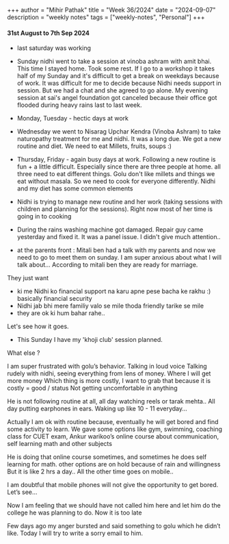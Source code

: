 +++
author = "Mihir Pathak"
title = "Week 36/2024"
date = "2024-09-07"
description = "weekly notes"
tags = ["weekly-notes", "Personal"]
+++

#### 31st August to 7th Sep 2024

- last saturday was working
- Sunday nidhi went to take a session at vinoba ashram with amit bhai. This time I stayed home. Took some rest.
If I go to a workshop it takes half of my Sunday and it's difficult to get a break on weekdays because of work.
It was difficult for me to decide because Nidhi needs support in session. But we had a chat and she agreed to go alone.
My evening session at sai's angel foundation got canceled because their office got flooded during heavy rains last to last week.

- Monday, Tuesday - hectic days at work
- Wednesday we went to Nisarag Upchar Kendra (Vinoba Ashram) to take naturopathy treatment for me and nidhi. It was a long due.
We got a new routine and diet. We need to eat Millets, fruits, soups :)

- Thursday, Friday - again busy days at work. Following a new routine is fun + a little difficult. Especially since there are three people at home.
all three need to eat different things. Golu don't like millets and things we eat without masala. So we need to cook for everyone differently.
Nidhi and my diet has some common elements

- Nidhi is trying to manage new routine and her work (taking sessions with children and planning for the sessions). Right now most of her time is going in to cooking

- During the rains washing machine got damaged. Repair guy came yesterday and fixed it. It was a panel issue. I didn't give much attention..
- at the parents front : Mitali ben had a talk with my parents and now we need to go to meet them on sunday. I am super anxious about what I will talk about...
According to mitali ben they are ready for marriage.

They just want
- ki me Nidhi ko financial support na karu apne pese bacha ke rakhu :) basically financial security
- Nidhi jab bhi mere familiy valo se mile thoda friendly tarike se mile
- they are ok ki hum bahar rahe..

Let's see how it goes.

- This Sunday I have my 'khoji club' session planned.

What else ?

I am super frustrated with golu’s behavior. Talking in loud voice
Talking rudely with nidhi, seeing everything from lens of money.
Where I will get more money 
Which thing is more costly, I want to grab that because it is costly = good / status
Not getting uncomfortable in anything 

He is not following routine at all, all day watching reels or tarak mehta.. All day putting earphones in ears. Waking up like 10 - 11 everyday…

Actually I am ok with routine because, eventually he will get bored and find some activity to learn.
We gave some options like gym, swimming, coaching class for CUET exam, Ankur warikoo’s online course about communication, self learning math and other subjects

He is doing that online course sometimes, and sometimes he does self learning for math. other options are on hold because of rain and willingness 
But it is like 2 hrs a day.. All the other time goes on mobile.. 

I am doubtful that mobile phones will not give the opportunity to get bored. 
Let’s see…

Now I am feeling that we should have not called him here and let him do the college he was planning to do. Now it is too late

Few days ago my anger bursted and said something to golu which he didn’t like.
Today I will try to write a sorry email to him.
